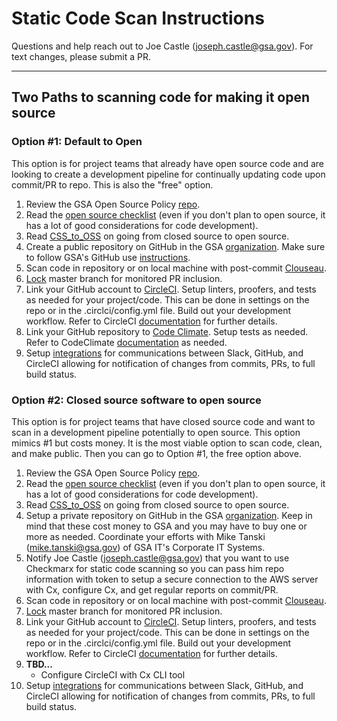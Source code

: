 # Static Code Scan Instructions

Questions and help reach out to Joe Castle (<joseph.castle@gsa.gov>).  For text changes, please submit a PR.

---

## Two Paths to scanning code for making it open source

### Option #1: Default to Open

This option is for project teams that already have open source code and are looking to create a development pipeline for continually updating code upon commit/PR to repo.  This is also the "free" option.

1. Review the GSA Open Source Policy [repo](https://github.com/GSA/open-source-policy).
2. Read the [open source checklist](https://github.com/GSA/open-source-policy/blob/master/open_source_checklist.md) (even if you don't plan to open source, it has a lot of good considerations for code development).
3. Read [CSS_to_OSS](https://github.com/GSA/open-source-policy/blob/master/CSS_to_OSS.md) on going from closed source to open source.
4. Create a public repository on GitHub in the GSA [organization](https://github.com/GSA).  Make sure to follow GSA's GitHub use [instructions](https://github.com/GSA/GitHub-Administration).
5. Scan code in repository or on local machine with post-commit  [Clouseau](https://github.com/cfpb/clouseau).
6. [Lock](https://help.github.com/articles/configuring-protected-branches/) master branch for monitored PR inclusion.
7. Link your GitHub account to [CircleCI](https://circleci.com/). Setup linters, proofers, and tests as needed for your project/code.  This can be done in settings on the repo or in the .circlci/config.yml file. Build out your development workflow. Refer to CircleCI [documentation](https://circleci.com/docs/) for further details.
8. Link your GitHub repository to [Code Climate](https://codeclimate.com/).  Setup tests as needed.  Refer to CodeClimate [documentation](https://docs.codeclimate.com/) as needed.
9. Setup [integrations](https://gsa-tts.slack.com/apps) for communications between Slack, GitHub, and CircleCI allowing for notification of changes from commits, PRs, to full build status.

### Option #2: Closed source software to open source

This option is for project teams that have closed source code and want to scan in a development pipeline potentially to open source.  This option mimics #1 but costs money. It is the most viable option to scan code, clean, and make public.  Then you can go to Option #1, the free option above.

1. Review the GSA Open Source Policy [repo](https://github.com/GSA/open-source-policy).
2. Read the [open source checklist](https://github.com/GSA/open-source-policy/blob/master/open_source_checklist.md) (even if you don't plan to open source, it has a lot of good considerations for code development).
3. Read [CSS_to_OSS](https://github.com/GSA/open-source-policy/blob/master/CSS_to_OSS.md) on going from closed source to open source.
4. Setup a private repository on GitHub in the GSA [organization](https://github.com/GSA).  Keep in mind that these cost money to GSA and you may have to buy one or more as needed.  Coordinate your efforts with Mike Tanski (mike.tanski@gsa.gov) of GSA IT's Corporate IT Systems.
5. Notify Joe Castle (joseph.castle@gsa.gov) that you want to use Checkmarx for static code scanning so you can pass him repo information with token to setup a secure connection to the AWS server with Cx, configure Cx, and get regular reports on commit/PR.
6. Scan code in repository or on local machine with post-commit [Clouseau](https://github.com/cfpb/clouseau).
7. [Lock](https://help.github.com/articles/configuring-protected-branches/) master branch for monitored PR inclusion.
8. Link your GitHub account to [CircleCI](https://circleci.com/). Setup linters, proofers, and tests as needed for your project/code.  This can be done in settings on the repo or in the .circlci/config.yml file. Build out your development workflow. Refer to CircleCI [documentation](https://circleci.com/docs/) for further details.
9. **TBD...**
    - Configure CircleCI with Cx CLI tool
10. Setup [integrations](https://gsa-tts.slack.com/apps) for communications between Slack, GitHub, and CircleCI allowing for notification of changes from commits, PRs, to full build status.
